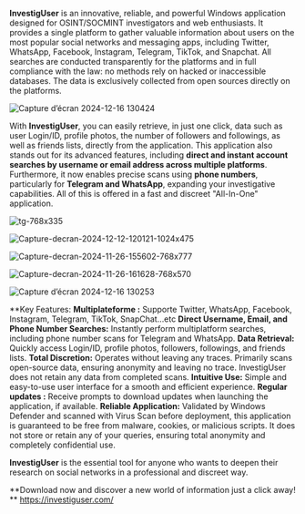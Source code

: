 **InvestigUser** is an innovative, reliable, and powerful Windows application designed for OSINT/SOCMINT investigators and web enthusiasts. It provides a single platform to gather valuable information about users on the most popular social networks and messaging apps, including Twitter, WhatsApp, Facebook, Instagram, Telegram, TikTok, and Snapchat. All searches are conducted transparently for the platforms and in full compliance with the law: no methods rely on hacked or inaccessible databases. The data is exclusively collected from open sources directly on the platforms.


![Capture d’écran 2024-12-16 130424](https://github.com/user-attachments/assets/5b650eb9-4771-4d25-83a8-f02f606e3f45)

 
With **InvestigUser**, you can easily retrieve, in just one click, data such as user Login/ID, profile photos, the number of followers and followings, as well as friends lists, directly from the application. This application also stands out for its advanced features, including **direct and instant account searches by username or email address across multiple platforms**. Furthermore, it now enables precise scans using **phone numbers**, particularly for **Telegram and WhatsApp**, expanding your investigative capabilities. All of this is offered in a fast and discreet "All-In-One" application.

![tg-768x335](https://github.com/user-attachments/assets/4c45c546-b0a0-4d8a-a25c-618467557b57)


![Capture-decran-2024-12-12-120121-1024x475](https://github.com/user-attachments/assets/31368aba-6d05-4bd5-82c3-3a66f79300c4)

![Capture-decran-2024-11-26-155602-768x777](https://github.com/user-attachments/assets/33946480-3346-421a-9cdd-2ac0f0cf3bcd)

![Capture-decran-2024-11-26-161628-768x570](https://github.com/user-attachments/assets/93e9c0f7-53b7-4538-9903-d1278daf92a6)

![Capture d’écran 2024-12-16 130253](https://github.com/user-attachments/assets/f20f79eb-ff94-4558-8c22-7a7cae2cb0bd)


**Key Features:
**Multiplateforme :** Supporte Twitter, WhatsApp, Facebook, Instagram, Telegram, TikTok, SnapChat…etc
**Direct Username, Email, and Phone Number Searches:** Instantly perform multiplatform searches, including phone number scans for Telegram and WhatsApp.
**Data Retrieval:** Quickly access Login/ID, profile photos, followers, followings, and friends lists.
**Total Discretion:** Operates without leaving any traces. Primarily scans open-source data, ensuring anonymity and leaving no trace. InvestigUser does not retain any data from completed scans.
**Intuitive Use:** Simple and easy-to-use user interface for a smooth and efficient experience.
**Regular updates :** Receive prompts to download updates when launching the application, if available.
**Reliable Application:** Validated by Windows Defender and scanned with Virus Scan before deployment, this application is guaranteed to be free from malware, cookies, or malicious scripts. It does not store or retain any of your queries, ensuring total anonymity and completely confidential use.

**InvestigUser** is the essential tool for anyone who wants to deepen their research on social networks in a professional and discreet way.

**Download now and discover a new world of information just a click away!
**
https://investiguser.com/
